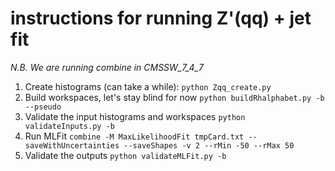 # instructions for running Z'(qq) + jet fit

_N.B. We are running combine in CMSSW\_7\_4\_7_

1. Create histograms (can take a while):
`python Zqq_create.py`
2. Build workspaces, let's stay blind for now
`python buildRhalphabet.py -b --pseudo`
3. Validate the input histograms and workspaces
`python validateInputs.py -b`
4. Run MLFit
`combine -M MaxLikelihoodFit tmpCard.txt --saveWithUncertainties --saveShapes -v 2 --rMin -50 --rMax 50`
5. Validate the outputs
`python validateMLFit.py -b`

